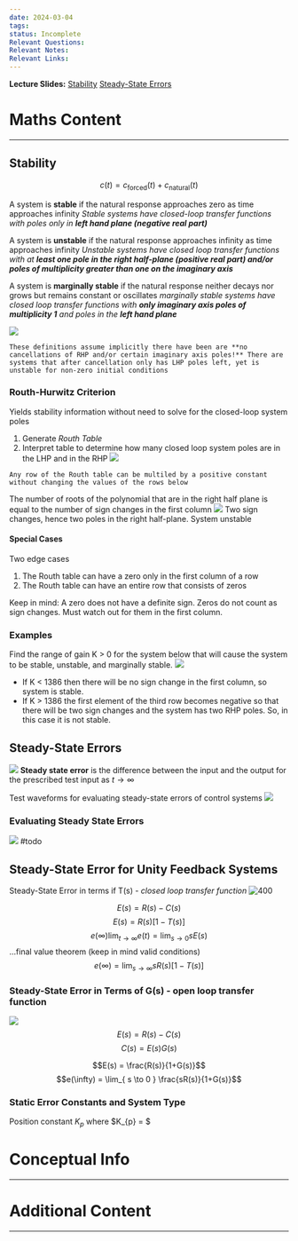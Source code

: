 ```yaml
---
date: 2024-03-04
tags: 
status: Incomplete
Relevant Questions: 
Relevant Notes: 
Relevant Links:
---
```

**Lecture Slides:**
[Stability](Attachments/Nise%20-%20Ch06%20Highlights.pdf)
[Steady-State Errors](Attachments/Nise%20-%20Ch07%20Highlights.pdf)
# Maths Content
---


## Stability

$$c(t) = c_{\text{forced}}(t) + c_{\text{natural}}(t)$$

A system is **stable** if the natural response approaches zero as time approaches infinity
*Stable systems have closed-loop transfer functions with poles only in **left hand plane (negative real part)***

A system is **unstable** if the natural response approaches infinity as time approaches infinity
*Unstable systems have closed loop transfer functions with at **least one pole in the right half-plane (positive real part) and/or poles of multiplicity greater than one on the imaginary axis***

A system is **marginally stable** if the natural response neither decays nor grows but remains constant or oscillates
*marginally stable systems have closed loop transfer functions with **only imaginary axis poles of multiplicity 1** and poles in the **left hand plane***

![](Attachments/Pasted%20image%2020240304224319.png)

```ad-note
These definitions assume implicitly there have been are **no cancellations of RHP and/or certain imaginary axis poles!** There are systems that after cancellation only has LHP poles left, yet is unstable for non-zero initial conditions

```

### Routh-Hurwitz Criterion
Yields stability information without need to solve for the closed-loop system poles
1. Generate *Routh Table*
2. Interpret table to determine how many closed loop system poles are in the LHP and in the RHP
![](Attachments/Pasted%20image%2020240304224849.png)
```ad-note
Any row of the Routh table can be multiled by a positive constant without changing the values of the rows below

```

The number of roots of the polynomial that are in the right half plane is equal to the number of sign changes in the first column
![](Attachments/Pasted%20image%2020240304225034.png)
Two sign changes, hence two poles in the right half-plane. System unstable

#### Special Cases
Two edge cases
1. The Routh table can have a zero only in the first column of a row
2. The Routh table can have an entire row that consists of zeros

Keep in mind: A zero does not have a definite sign. Zeros do not count as sign changes. Must watch out for them in the first column.

### Examples
Find the range of gain K > 0 for the system below that will cause the system to be stable, unstable, and marginally stable.
![](Attachments/Pasted%20image%2020240304225546.png)
 - If K < 1386 then there will be no sign change in the first column, so system is stable. 
 - If K > 1386 the first element of the third row becomes negative so that there will be two sign changes and the system has two RHP poles. So, in this case it is not stable.


## Steady-State Errors
![](Attachments/Pasted%20image%2020240305204250.png)
**Steady state error** is the difference between the input and the output for the prescribed test input as $t \rightarrow \infty$

Test waveforms for evaluating steady-state errors of control systems
![](Attachments/Pasted%20image%2020240305204441.png)

### Evaluating Steady State Errors
![](Attachments/Pasted%20image%2020240305211408.png)
#todo 

## Steady-State Error for Unity Feedback Systems

Steady-State Error in terms if T(s) - *closed loop transfer function*
![400](Attachments/Pasted%20image%2020240305211545.png)

$$E(s)  = R(s) - C(s)$$
$$E(s) = R(s) [1-T(s)]$$
$$e(\infty)  \lim_{ t \to \infty } e(t) = \lim_{ s \to 0 } s E(s) $$
...final value theorem (keep in mind valid conditions)
$$e(\infty) = \lim_{ s \to \infty } s R(s)[1-T(s)]$$


### Steady-State Error in Terms of G(s) - open loop transfer function

![](Attachments/Pasted%20image%2020240305212227.png)
$$E(s) = R(s) - C(s)$$
$$C(s) = E(s)G(s)$$

$$E(s) = \frac{R(s)}{1+G(s)}$$
$$e(\infty) = \lim_{ s \to 0 }  \frac{sR(s)}{1+G(s)}$$


### Static Error Constants and System Type

Position constant $K_{p}$ where $K_{p} = $

# Conceptual Info
---



# Additional Content
---
